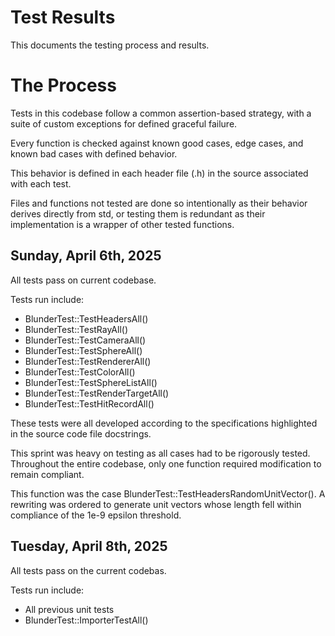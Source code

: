 # Test Results

This documents the testing process and results.

# The Process

Tests in this codebase follow a common assertion-based strategy, with a suite of custom exceptions for defined graceful
failure.

Every function is checked against known good cases, edge cases, and known bad cases with defined behavior.

This behavior is defined in each header file (.h) in the source associated with each test.

Files and functions not tested are done so intentionally as their behavior derives directly from std, or testing them is
redundant as their implementation is a wrapper of other tested functions.

## Sunday, April 6th, 2025

All tests pass on current codebase.

Tests run include:

- BlunderTest::TestHeadersAll()
- BlunderTest::TestRayAll()
- BlunderTest::TestCameraAll()
- BlunderTest::TestSphereAll()
- BlunderTest::TestRendererAll()
- BlunderTest::TestColorAll()
- BlunderTest::TestSphereListAll()
- BlunderTest::TestRenderTargetAll()
- BlunderTest::TestHitRecordAll()

These tests were all developed according to the specifications highlighted in the source code file docstrings.

This sprint was heavy on testing as all cases had to be rigorously tested. Throughout the entire codebase, only one
function required modification to remain compliant.

This function was the case BlunderTest::TestHeadersRandomUnitVector(). A rewriting was ordered to generate unit vectors
whose length fell within compliance of the 1e-9 epsilon threshold.

## Tuesday, April 8th, 2025

All tests pass on the current codebas.

Tests run include:

- All previous unit tests
- BlunderTest::ImporterTestAll()
